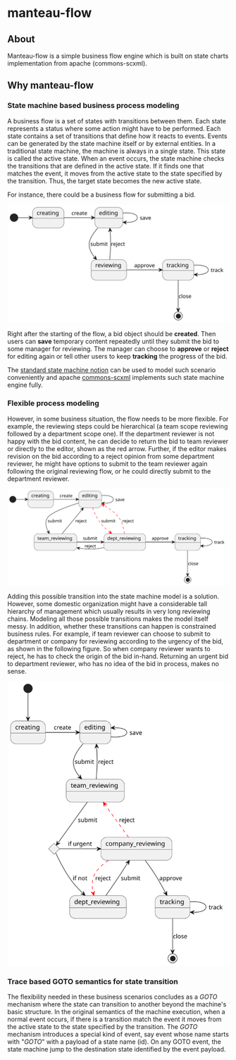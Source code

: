 # manteau-flow

## About

Manteau-flow is a simple business flow engine which is built on state charts implementation from apache (commons-scxml).

## Why manteau-flow

### State machine based business process modeling

A business flow is a set of states with transitions between them. Each state represents a status where some action might
have to be performed. Each state contains a set of transitions that define how it reacts to events. Events can be
generated by the state machine itself or by external entities. In a traditional state machine, the machine is always in
a single state. This state is called the active state. When an event occurs, the state machine checks the transitions
that are defined in the active state. If it finds one that matches the event, it moves from the active state to the
state specified by the transition. Thus, the target state becomes the new active state.

For instance, there could be a business flow for submitting a bid.

![](docs/flow.svg)

Right after the starting of the flow, a bid object should be **created**. Then users can **save** temporary content
repeatedly until they submit the bid to some manager for reviewing. The manager can choose to **approve** or **reject**
for
editing again or tell other users to keep **tracking** the progress of the bid.

The [standard state machine notion](https://www.w3.org/TR/scxml/) can be used to model such scenario conveniently and
apache [commons-scxml](https://commons.apache.org/proper/commons-scxml/) implements such state machine engine fully.

### Flexible process modeling

However, in some business situation, the flow needs to be more flexible. For example, the reviewing steps could be
hierarchical (a team scope reviewing followed by a department scope one). If the department reviewer is not happy with
the bid content, he can decide to return the bid to team reviewer or directly to the editor, shown as the red arrow.
Further, if the editor makes revision on the bid according to a reject opinion from some department reviewer, he might
have options to submit to the team reviewer again following the original reviewing flow, or he could directly submit to
the department reviewer.

![](docs/flow2.svg)

Adding this possible transition into the state machine model is a solution. However, some domestic organization might
have a considerable tall hierarchy of management which usually results in very long reviewing chains. Modeling all those
possible transitions makes the model itself messy. In addition, whether these transitions can happen is constrained
business rules. For example, if team reviewer can choose to submit to department or company for reviewing according to
the urgency of the bid, as shown in the following figure. So when company reviewer wants to reject, he has to check the
origin of the bid in-hand. Returning an urgent bid to department reviewer, who has no idea of the bid in process, makes
no sense.

![](docs/flow3.svg)

### Trace based GOTO semantics for state transition

The flexibility needed in these business scenarios concludes as a *GOTO* mechanism where the state can transition to
another beyond the machine's basic structure. In the original semantics of the machine execution, when a normal event
occurs, if there is a transition match the event it moves from the active state to the state specified by the
transition. The *GOTO* mechanism introduces a special kind of event, say event whose name starts with "_GOTO_" with a
payload of a state name (id). On any GOTO event, the state machine jump to the destination state identified by the event
payload.

